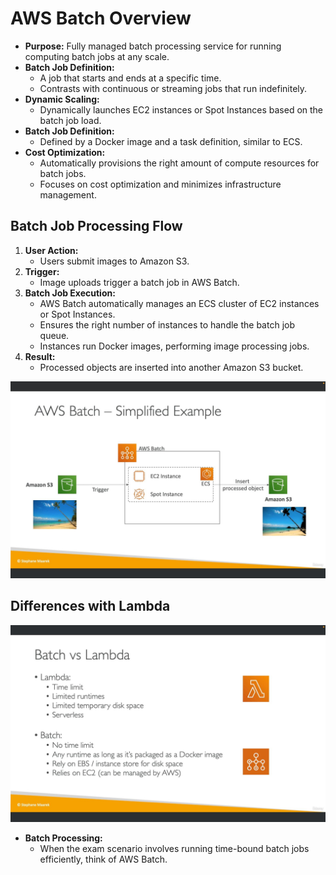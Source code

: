 # AWS Batch Overview

- **Purpose:** Fully managed batch processing service for running computing batch jobs at any scale.
- **Batch Job Definition:**
  - A job that starts and ends at a specific time.
  - Contrasts with continuous or streaming jobs that run indefinitely.
- **Dynamic Scaling:**
  - Dynamically launches EC2 instances or Spot Instances based on the batch job load.
- **Batch Job Definition:**
  - Defined by a Docker image and a task definition, similar to ECS.
- **Cost Optimization:**
  - Automatically provisions the right amount of compute resources for batch jobs.
  - Focuses on cost optimization and minimizes infrastructure management.

## Batch Job Processing Flow

1. **User Action:**
   - Users submit images to Amazon S3.
2. **Trigger:**
   - Image uploads trigger a batch job in AWS Batch.
3. **Batch Job Execution:**
   - AWS Batch automatically manages an ECS cluster of EC2 instances or Spot Instances.
   - Ensures the right number of instances to handle the batch job queue.
   - Instances run Docker images, performing image processing jobs.
4. **Result:**
   - Processed objects are inserted into another Amazon S3 bucket.

![Batch Simplified](<../../readme-images/other compute services/Batch Simplified.jpeg>)

## Differences with Lambda

![Batch vs Lambda](<../../readme-images/other compute services/Batch vs Lambda.jpeg>)

- **Batch Processing:**
  - When the exam scenario involves running time-bound batch jobs efficiently, think of AWS Batch.

